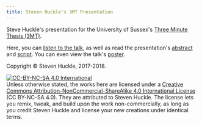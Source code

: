```yaml
---
title: Steven Huckle's 3MT Presentation
---
```


Steve Huckle's presentation for the University of Sussex's [Three Minute Thesis (3MT)](http://www.sussex.ac.uk/internal/doctoralschool/researcherdev/threeminthesis).

Here, you can [listen to the talk](/audio/3MT.ogg), as well as read the presentation's [abstract](/docs/abstract.md) and [script](/docs/presentation/script.md). You can even view the talk's [poster](/docs/presentation/3MT.bmp).

Copyright © Steven Huckle, 2017-2018.

<a rel="license" href="http://creativecommons.org/licenses/by-nc-sa/4.0/"><img alt="CC-BY-NC-SA 4.0 International" style="border-width:0" src="https://i.creativecommons.org/l/by-nc-sa/4.0/88x31.png" /></a><br />
Unless otherwise stated, the works here are licensed under a [Creative Commons Attribution-NonCommercial-ShareAlike 4.0 International License](https://creativecommons.org/licenses/by-nc-sa/4.0/) (CC BY-NC-SA 4.0). They are attributed to Steven Huckle. The license lets you remix, tweak, and build upon the work non-commercially, as long as you credit Steven Huckle and license your new creations under identical terms.
